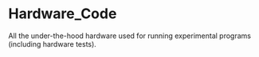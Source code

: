# Hardware_Code
All the under-the-hood hardware used for running experimental programs (including hardware tests).
